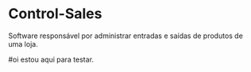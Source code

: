 # Control-Sales
Software responsável por administrar entradas e saídas de produtos de uma loja.

#oi estou aqui para testar.
